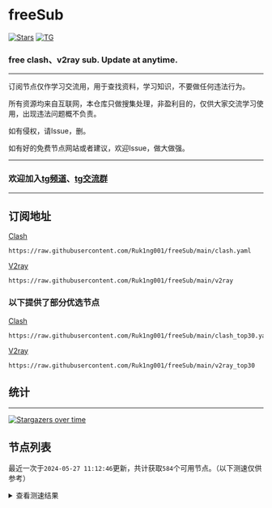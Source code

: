 # freeSub
[![Stars](https://img.shields.io/github/stars/Ruk1ng001/freeSub)](https://github.com/Ruk1ng001/freeSub/stargazers)
[![TG](https://img.shields.io/badge/Telegram-gray?logo=Telegram)](https://t.me/Ruk1ng001)
### free clash、v2ray sub. Update at anytime.

---

订阅节点仅作学习交流用，用于查找资料，学习知识，不要做任何违法行为。

所有资源均来自互联网，本仓库只做搜集处理，非盈利目的，仅供大家交流学习使用，出现违法问题概不负责。

如有侵权，请Issue，删。

如有好的免费节点网站或者建议，欢迎Issue，做大做强。

---

### 欢迎加入[tg频道](https://t.me/Ruk1ng001)、[tg交流群](https://t.me/+-e-b04EE5Cw2NmU1)

---

## 订阅地址
[Clash](https://raw.githubusercontent.com/Ruk1ng001/freeSub/main/clash.yaml)
```
https://raw.githubusercontent.com/Ruk1ng001/freeSub/main/clash.yaml
```
[V2ray](https://raw.githubusercontent.com/Ruk1ng001/freeSub/main/v2ray)
```
https://raw.githubusercontent.com/Ruk1ng001/freeSub/main/v2ray
```
### 以下提供了部分优选节点

[Clash](https://raw.githubusercontent.com/Ruk1ng001/freeSub/main/clash_top30.yaml)
```
https://raw.githubusercontent.com/Ruk1ng001/freeSub/main/clash_top30.yaml
```
[V2ray](https://raw.githubusercontent.com/Ruk1ng001/freeSub/main/v2ray_top30)
```
https://raw.githubusercontent.com/Ruk1ng001/freeSub/main/v2ray_top30
```

## 统计

---

[![Stargazers over time](https://starchart.cc/Ruk1ng001/freeSub.svg)](https://starchart.cc/Ruk1ng001/freeSub)

## 节点列表

最近一次于`2024-05-27 11:12:46`更新，共计获取`584`个可用节点。（以下测速仅供参考）

<details> <summary>查看测速结果</summary>

| 序号 | 节点 | 带宽 | 延迟 |
|:--:|:--:|:--:|:--:|
 | 1 | Other😈github.com/Ruk1ng001_1022874864 | 4.84MB/s | 491.00ms |
 | 2 | CN😈github.com/Ruk1ng001_121861259 | 3.99MB/s | 517.00ms |
 | 3 | CN😈github.com/Ruk1ng001_248554067 | 3.91MB/s | 677.00ms |
 | 4 | CN😈github.com/Ruk1ng001_590316450 | 3.91MB/s | 498.00ms |
 | 5 | CN😈github.com/Ruk1ng001_1032082977 | 3.86MB/s | 575.00ms |
 | 6 | CN😈github.com/Ruk1ng001_1927071590 | 3.86MB/s | 579.00ms |
 | 7 | CN😈github.com/Ruk1ng001_365511842 | 3.82MB/s | 623.00ms |
 | 8 | CN😈github.com/Ruk1ng001_824627325 | 3.82MB/s | 700.00ms |
 | 9 | CN😈github.com/Ruk1ng001_609196830 | 3.80MB/s | 690.00ms |
 | 10 | CN😈github.com/Ruk1ng001_603029658 | 3.80MB/s | 618.00ms |
 | 11 | CN😈github.com/Ruk1ng001_163791552 | 3.68MB/s | 771.00ms |
 | 12 | CN😈github.com/Ruk1ng001_1512452649 | 3.66MB/s | 397.00ms |
 | 13 | CH😈github.com/Ruk1ng001_-1017574049 | 3.60MB/s | 1806.00ms |
 | 14 | CN😈github.com/Ruk1ng001_-2113948591 | 3.59MB/s | 630.00ms |
 | 15 | CA😈github.com/Ruk1ng001_-101688596 | 3.58MB/s | 467.00ms |
 | 16 | CN😈github.com/Ruk1ng001_-1725807921 | 3.57MB/s | 626.00ms |
 | 17 | CN😈github.com/Ruk1ng001_916681039 | 3.45MB/s | 660.00ms |
 | 18 | CN😈github.com/Ruk1ng001_-152816684 | 3.39MB/s | 645.00ms |
 | 19 | CN😈github.com/Ruk1ng001_-61013056 | 3.33MB/s | 632.00ms |
 | 20 | HK😈github.com/Ruk1ng001_1579372612 | 3.33MB/s | 1204.00ms |
 | 21 | CN😈github.com/Ruk1ng001_-7431999 | 3.26MB/s | 410.00ms |
 | 22 | JP😈github.com/Ruk1ng001_1145725734 | 3.24MB/s | 532.00ms |
 | 23 | CH😈github.com/Ruk1ng001_1899151837 | 3.22MB/s | 550.00ms |
 | 24 | CN😈github.com/Ruk1ng001_1274728189 | 3.22MB/s | 359.00ms |
 | 25 | CN😈github.com/Ruk1ng001_-459987412 | 3.21MB/s | 2502.00ms |
 | 26 | CN😈github.com/Ruk1ng001_-940072104 | 3.19MB/s | 355.00ms |
 | 27 | CN😈github.com/Ruk1ng001_-477146493 | 3.18MB/s | 708.00ms |
 | 28 | CH😈github.com/Ruk1ng001_-1354406677 | 3.15MB/s | 596.00ms |
 | 29 | UM😈github.com/Ruk1ng001_-1128716443 | 3.11MB/s | 513.00ms |
 | 30 | CN😈github.com/Ruk1ng001_-359419728 | 3.08MB/s | 367.00ms |
 | 31 | CN😈github.com/Ruk1ng001_-6495429 | 3.07MB/s | 612.00ms |
 | 32 | CH😈github.com/Ruk1ng001_-1539686172 | 3.00MB/s | 894.00ms |
 | 33 | CN😈github.com/Ruk1ng001_-616224414 | 2.98MB/s | 466.00ms |
 | 34 | CN😈github.com/Ruk1ng001_1223709870 | 2.92MB/s | 460.00ms |
 | 35 | CN😈github.com/Ruk1ng001_193044642 | 2.90MB/s | 2171.00ms |
 | 36 | UM😈github.com/Ruk1ng001_-1771161537 | 2.90MB/s | 827.00ms |
 | 37 | CN😈github.com/Ruk1ng001_-1818707261 | 2.87MB/s | 506.00ms |
 | 38 | CN😈github.com/Ruk1ng001_-1569915122 | 2.87MB/s | 572.00ms |
 | 39 | JP😈github.com/Ruk1ng001_2101794800 | 2.86MB/s | 816.00ms |
 | 40 | CA😈github.com/Ruk1ng001_1005029611 | 2.85MB/s | 482.00ms |
 | 41 | CN😈github.com/Ruk1ng001_342664367 | 2.84MB/s | 704.00ms |
 | 42 | CN😈github.com/Ruk1ng001_96347317 | 2.77MB/s | 628.00ms |
 | 43 | CN😈github.com/Ruk1ng001_147927958 | 2.74MB/s | 592.00ms |
 | 44 | CN😈github.com/Ruk1ng001_-1075552899 | 2.73MB/s | 568.00ms |
 | 45 | CN😈github.com/Ruk1ng001_2040320646 | 2.73MB/s | 590.00ms |
 | 46 | TW😈github.com/Ruk1ng001_-1886424946 | 2.64MB/s | 446.00ms |
 | 47 | CN😈github.com/Ruk1ng001_-352071234 | 2.63MB/s | 667.00ms |
 | 48 | CH😈github.com/Ruk1ng001_1628061005 | 2.57MB/s | 610.00ms |
 | 49 | CN😈github.com/Ruk1ng001_537183224 | 2.55MB/s | 737.00ms |
 | 50 | CN😈github.com/Ruk1ng001_-1034979795 | 2.55MB/s | 558.00ms |
 | 51 | CN😈github.com/Ruk1ng001_319638692 | 2.53MB/s | 1475.00ms |
 | 52 | CN😈github.com/Ruk1ng001_-945379178 | 2.46MB/s | 677.00ms |
 | 53 | CN😈github.com/Ruk1ng001_-1444052878 | 2.46MB/s | 680.00ms |
 | 54 | CN😈github.com/Ruk1ng001_-2053381123 | 2.42MB/s | 362.00ms |
 | 55 | CN😈github.com/Ruk1ng001_1960369821 | 2.42MB/s | 611.00ms |
 | 56 | JP😈github.com/Ruk1ng001_2104909520 | 2.39MB/s | 359.00ms |
 | 57 | CN😈github.com/Ruk1ng001_-1259784403 | 2.38MB/s | 695.00ms |
 | 58 | JP😈github.com/Ruk1ng001_-1057562907 | 2.36MB/s | 404.00ms |
 | 59 | TW😈github.com/Ruk1ng001_-1216280646 | 2.36MB/s | 454.00ms |
 | 60 | SG😈github.com/Ruk1ng001_-2065841208 | 2.31MB/s | 375.00ms |
 | 61 | CN😈github.com/Ruk1ng001_579344111 | 2.31MB/s | 766.00ms |
 | 62 | Euro😈github.com/Ruk1ng001_2136171247 | 2.31MB/s | 484.00ms |
 | 63 | JP😈github.com/Ruk1ng001_-1855966365 | 2.30MB/s | 456.00ms |
 | 64 | CN😈github.com/Ruk1ng001_-683134103 | 2.30MB/s | 590.00ms |
 | 65 | Other😈github.com/Ruk1ng001_-296575369 | 2.28MB/s | 718.00ms |
 | 66 | JP😈github.com/Ruk1ng001_2108469038 | 2.28MB/s | 390.00ms |
 | 67 | JP😈github.com/Ruk1ng001_1271067315 | 2.27MB/s | 898.00ms |
 | 68 | CN😈github.com/Ruk1ng001_1169214441 | 2.26MB/s | 808.00ms |
 | 69 | CH😈github.com/Ruk1ng001_-615239898 | 2.26MB/s | 591.00ms |
 | 70 | Other😈github.com/Ruk1ng001_960327353 | 2.23MB/s | 704.00ms |
 | 71 | CN😈github.com/Ruk1ng001_538467453 | 2.20MB/s | 588.00ms |
 | 72 | CN😈github.com/Ruk1ng001_265418649 | 2.20MB/s | 788.00ms |
 | 73 | JP😈github.com/Ruk1ng001_-892407433 | 2.20MB/s | 448.00ms |
 | 74 | SG😈github.com/Ruk1ng001_-981928409 | 2.17MB/s | 376.00ms |
 | 75 | CN😈github.com/Ruk1ng001_508990473 | 2.15MB/s | 878.00ms |
 | 76 | CN😈github.com/Ruk1ng001_146912623 | 2.09MB/s | 806.00ms |
 | 77 | SG😈github.com/Ruk1ng001_2143674631 | 2.08MB/s | 382.00ms |
 | 78 | CN😈github.com/Ruk1ng001_1612293333 | 2.08MB/s | 1326.00ms |
 | 79 | HK😈github.com/Ruk1ng001_-746840979 | 2.07MB/s | 1171.00ms |
 | 80 | SG😈github.com/Ruk1ng001_-576040174 | 2.07MB/s | 420.00ms |
 | 81 | HK😈github.com/Ruk1ng001_-1608408967 | 2.05MB/s | 773.00ms |
 | 82 | CH😈github.com/Ruk1ng001_1323890954 | 2.05MB/s | 774.00ms |
 | 83 | CN😈github.com/Ruk1ng001_825794549 | 2.05MB/s | 690.00ms |
 | 84 | HK😈github.com/Ruk1ng001_-902241499 | 2.04MB/s | 722.00ms |
 | 85 | CH😈github.com/Ruk1ng001_2098055552 | 2.04MB/s | 964.00ms |
 | 86 | HK😈github.com/Ruk1ng001_1203476530 | 2.03MB/s | 741.00ms |
 | 87 | SG😈github.com/Ruk1ng001_628343702 | 2.03MB/s | 416.00ms |
 | 88 | SG😈github.com/Ruk1ng001_-1967551594 | 2.01MB/s | 397.00ms |
 | 89 | CH😈github.com/Ruk1ng001_1238702783 | 2.00MB/s | 782.00ms |
 | 90 | JP😈github.com/Ruk1ng001_-154105765 | 2.00MB/s | 908.00ms |
 | 91 | CN😈github.com/Ruk1ng001_-1820570870 | 1.99MB/s | 723.00ms |
 | 92 | CN😈github.com/Ruk1ng001_477943742 | 1.99MB/s | 756.00ms |
 | 93 | SG😈github.com/Ruk1ng001_805306763 | 1.98MB/s | 408.00ms |
 | 94 | CN😈github.com/Ruk1ng001_-2066242510 | 1.96MB/s | 1011.00ms |
 | 95 | CH😈github.com/Ruk1ng001_-1922129779 | 1.94MB/s | 346.00ms |
 | 96 | JP😈github.com/Ruk1ng001_-713905186 | 1.94MB/s | 1176.00ms |
 | 97 | CH😈github.com/Ruk1ng001_-1442468621 | 1.92MB/s | 466.00ms |
 | 98 | UM😈github.com/Ruk1ng001_-357077676 | 1.92MB/s | 925.00ms |
 | 99 | CN😈github.com/Ruk1ng001_-1255103907 | 1.91MB/s | 869.00ms |
 | 100 | UM😈github.com/Ruk1ng001_1704916662 | 1.91MB/s | 850.00ms |
 | 101 | CN😈github.com/Ruk1ng001_698276314 | 1.90MB/s | 980.00ms |
 | 102 | CN😈github.com/Ruk1ng001_374926274 | 1.87MB/s | 684.00ms |
 | 103 | CH😈github.com/Ruk1ng001_1616343917 | 1.87MB/s | 585.00ms |
 | 104 | CN😈github.com/Ruk1ng001_-75567146 | 1.87MB/s | 937.00ms |
 | 105 | CN😈github.com/Ruk1ng001_1097642371 | 1.85MB/s | 661.00ms |
 | 106 | SG😈github.com/Ruk1ng001_1604151024 | 1.84MB/s | 405.00ms |
 | 107 | CH😈github.com/Ruk1ng001_-1001960495 | 1.84MB/s | 683.00ms |
 | 108 | HK😈github.com/Ruk1ng001_-2071948513 | 1.83MB/s | 813.00ms |
 | 109 | CN😈github.com/Ruk1ng001_-1894441488 | 1.83MB/s | 1537.00ms |
 | 110 | Other😈github.com/Ruk1ng001_-1853582604 | 1.83MB/s | 1121.00ms |
 | 111 | CH😈github.com/Ruk1ng001_1991292353 | 1.82MB/s | 731.00ms |
 | 112 | JP😈github.com/Ruk1ng001_762803762 | 1.82MB/s | 413.00ms |
 | 113 | CN😈github.com/Ruk1ng001_1499291798 | 1.82MB/s | 728.00ms |
 | 114 | HK😈github.com/Ruk1ng001_654932439 | 1.81MB/s | 1742.00ms |
 | 115 | CN😈github.com/Ruk1ng001_797834581 | 1.79MB/s | 865.00ms |
 | 116 | CN😈github.com/Ruk1ng001_1016221803 | 1.78MB/s | 886.00ms |
 | 117 | JP😈github.com/Ruk1ng001_839126155 | 1.77MB/s | 459.00ms |
 | 118 | TW😈github.com/Ruk1ng001_823365205 | 1.76MB/s | 1635.00ms |
 | 119 | ChatGPT😈github.com/Ruk1ng001_124427127 | 1.74MB/s | 483.00ms |
 | 120 | CN😈github.com/Ruk1ng001_842113228 | 1.73MB/s | 686.00ms |
 | 121 | HK😈github.com/Ruk1ng001_-677114025 | 1.73MB/s | 775.00ms |
 | 122 | CN😈github.com/Ruk1ng001_1182184118 | 1.72MB/s | 722.00ms |
 | 123 | CN😈github.com/Ruk1ng001_-481149240 | 1.72MB/s | 885.00ms |
 | 124 | SG😈github.com/Ruk1ng001_-2134427733 | 1.72MB/s | 416.00ms |
 | 125 | KR😈github.com/Ruk1ng001_336742953 | 1.71MB/s | 491.00ms |
 | 126 | JP😈github.com/Ruk1ng001_-517696060 | 1.69MB/s | 572.00ms |
 | 127 | JP😈github.com/Ruk1ng001_-266604447 | 1.67MB/s | 470.00ms |
 | 128 | SG😈github.com/Ruk1ng001_1581922795 | 1.64MB/s | 796.00ms |
 | 129 | JP😈github.com/Ruk1ng001_-1332539964 | 1.59MB/s | 382.00ms |
 | 130 | CN😈github.com/Ruk1ng001_-1891646886 | 1.59MB/s | 886.00ms |
 | 131 | CN😈github.com/Ruk1ng001_-364640778 | 1.57MB/s | 1141.00ms |
 | 132 | KR😈github.com/Ruk1ng001_1855538875 | 1.57MB/s | 502.00ms |
 | 133 | SG😈github.com/Ruk1ng001_777700868 | 1.57MB/s | 753.00ms |
 | 134 | CN😈github.com/Ruk1ng001_-218722073 | 1.56MB/s | 853.00ms |
 | 135 | UM😈github.com/Ruk1ng001_820753645 | 1.56MB/s | 1251.00ms |
 | 136 | JP😈github.com/Ruk1ng001_1569210954 | 1.54MB/s | 464.00ms |
 | 137 | HK😈github.com/Ruk1ng001_-25292998 | 1.54MB/s | 467.00ms |
 | 138 | SG😈github.com/Ruk1ng001_-2131096342 | 1.52MB/s | 485.00ms |
 | 139 | HK😈github.com/Ruk1ng001_1105575492 | 1.51MB/s | 517.00ms |
 | 140 | CH😈github.com/Ruk1ng001_-1086462338 | 1.50MB/s | 588.00ms |
 | 141 | CA😈github.com/Ruk1ng001_-1565290634 | 1.47MB/s | 987.00ms |
 | 142 | CA😈github.com/Ruk1ng001_-1981948948 | 1.45MB/s | 1357.00ms |
 | 143 | CN😈github.com/Ruk1ng001_1788757087 | 1.45MB/s | 345.00ms |
 | 144 | CA😈github.com/Ruk1ng001_200979588 | 1.45MB/s | 1588.00ms |
 | 145 | UM😈github.com/Ruk1ng001_-1039305949 | 1.43MB/s | 1652.00ms |
 | 146 | UM😈github.com/Ruk1ng001_824361151 | 1.43MB/s | 1188.00ms |
 | 147 | CA😈github.com/Ruk1ng001_1791391889 | 1.42MB/s | 1954.00ms |
 | 148 | JP😈github.com/Ruk1ng001_-1200691347 | 1.41MB/s | 369.00ms |
 | 149 | CN😈github.com/Ruk1ng001_1903292082 | 1.40MB/s | 764.00ms |
 | 150 | CN😈github.com/Ruk1ng001_-759104754 | 1.39MB/s | 1452.00ms |
 | 151 | CN😈github.com/Ruk1ng001_946525262 | 1.39MB/s | 680.00ms |
 | 152 | Euro😈github.com/Ruk1ng001_226075827 | 1.37MB/s | 1217.00ms |
 | 153 | UM😈github.com/Ruk1ng001_1026920932 | 1.36MB/s | 799.00ms |
 | 154 | KR😈github.com/Ruk1ng001_-1332533609 | 1.35MB/s | 547.00ms |
 | 155 | JP😈github.com/Ruk1ng001_-1696905495 | 1.34MB/s | 1410.00ms |
 | 156 | CA😈github.com/Ruk1ng001_484002641 | 1.34MB/s | 1926.00ms |
 | 157 | CA😈github.com/Ruk1ng001_-1787101752 | 1.33MB/s | 1809.00ms |
 | 158 | CA😈github.com/Ruk1ng001_1346541871 | 1.33MB/s | 1456.00ms |
 | 159 | CA😈github.com/Ruk1ng001_-1216419858 | 1.32MB/s | 2056.00ms |
 | 160 | CA😈github.com/Ruk1ng001_-1494982010 | 1.32MB/s | 1507.00ms |
 | 161 | CN😈github.com/Ruk1ng001_2121892508 | 1.31MB/s | 547.00ms |
 | 162 | FR😈github.com/Ruk1ng001_788034648 | 1.31MB/s | 1459.00ms |
 | 163 | CA😈github.com/Ruk1ng001_-398383811 | 1.29MB/s | 1012.00ms |
 | 164 | CA😈github.com/Ruk1ng001_-896856930 | 1.29MB/s | 1037.00ms |
 | 165 | CN😈github.com/Ruk1ng001_1121528462 | 1.29MB/s | 682.00ms |
 | 166 | UM😈github.com/Ruk1ng001_913949734 | 1.28MB/s | 1140.00ms |
 | 167 | CA😈github.com/Ruk1ng001_1007607298 | 1.28MB/s | 1698.00ms |
 | 168 | KZ😈github.com/Ruk1ng001_-1044332435 | 1.28MB/s | 858.00ms |
 | 169 | CA😈github.com/Ruk1ng001_770685880 | 1.27MB/s | 1001.00ms |
 | 170 | CA😈github.com/Ruk1ng001_1864580791 | 1.27MB/s | 1431.00ms |
 | 171 | CA😈github.com/Ruk1ng001_-1946523539 | 1.27MB/s | 1269.00ms |
 | 172 | UM😈github.com/Ruk1ng001_-618823350 | 1.25MB/s | 1111.00ms |
 | 173 | Other😈github.com/Ruk1ng001_-373168241 | 1.25MB/s | 1446.00ms |
 | 174 | FR😈github.com/Ruk1ng001_-12115375 | 1.24MB/s | 1435.00ms |
 | 175 | CN😈github.com/Ruk1ng001_-1687269026 | 1.24MB/s | 1647.00ms |
 | 176 | CA😈github.com/Ruk1ng001_-1801597046 | 1.24MB/s | 1453.00ms |
 | 177 | CA😈github.com/Ruk1ng001_577571612 | 1.24MB/s | 1026.00ms |
 | 178 | CA😈github.com/Ruk1ng001_1885262548 | 1.23MB/s | 1473.00ms |
 | 179 | CN😈github.com/Ruk1ng001_1704349606 | 1.23MB/s | 849.00ms |
 | 180 | SG😈github.com/Ruk1ng001_982740961 | 1.23MB/s | 408.00ms |
 | 181 | CN😈github.com/Ruk1ng001_24015290 | 1.23MB/s | 723.00ms |
 | 182 | CN😈github.com/Ruk1ng001_-473564220 | 1.22MB/s | 1128.00ms |
 | 183 | CA😈github.com/Ruk1ng001_-745706713 | 1.21MB/s | 1459.00ms |
 | 184 | CA😈github.com/Ruk1ng001_-1447900392 | 1.21MB/s | 1531.00ms |
 | 185 | CA😈github.com/Ruk1ng001_59539427 | 1.21MB/s | 1441.00ms |
 | 186 | CA😈github.com/Ruk1ng001_-1472012229 | 1.21MB/s | 1516.00ms |
 | 187 | CA😈github.com/Ruk1ng001_-445362946 | 1.21MB/s | 1507.00ms |
 | 188 | SG😈github.com/Ruk1ng001_-869093871 | 1.21MB/s | 457.00ms |
 | 189 | UM😈github.com/Ruk1ng001_504772146 | 1.20MB/s | 1572.00ms |
 | 190 | UM😈github.com/Ruk1ng001_1303543440 | 1.20MB/s | 1135.00ms |
 | 191 | UM😈github.com/Ruk1ng001_-102191318 | 1.20MB/s | 1297.00ms |
 | 192 | CA😈github.com/Ruk1ng001_-1989250554 | 1.18MB/s | 1111.00ms |
 | 193 | UM😈github.com/Ruk1ng001_-986054600 | 1.17MB/s | 1713.00ms |
 | 194 | CA😈github.com/Ruk1ng001_663807944 | 1.16MB/s | 1531.00ms |
 | 195 | CA😈github.com/Ruk1ng001_161369125 | 1.15MB/s | 1665.00ms |
 | 196 | CA😈github.com/Ruk1ng001_-1750334099 | 1.15MB/s | 1682.00ms |
 | 197 | CA😈github.com/Ruk1ng001_902126168 | 1.14MB/s | 1668.00ms |
 | 198 | CA😈github.com/Ruk1ng001_-582961225 | 1.14MB/s | 1566.00ms |
 | 199 | CN😈github.com/Ruk1ng001_495783260 | 1.14MB/s | 904.00ms |
 | 200 | CA😈github.com/Ruk1ng001_-316410428 | 1.14MB/s | 1709.00ms |
 | 201 | CA😈github.com/Ruk1ng001_834795342 | 1.14MB/s | 1644.00ms |
 | 202 | CA😈github.com/Ruk1ng001_2039806136 | 1.12MB/s | 1131.00ms |
 | 203 | CA😈github.com/Ruk1ng001_1678970574 | 1.12MB/s | 1605.00ms |
 | 204 | CA😈github.com/Ruk1ng001_2145981711 | 1.12MB/s | 1544.00ms |
 | 205 | JP😈github.com/Ruk1ng001_1671761707 | 1.11MB/s | 519.00ms |
 | 206 | CA😈github.com/Ruk1ng001_1262241565 | 1.11MB/s | 1595.00ms |
 | 207 | UM😈github.com/Ruk1ng001_1941783802 | 1.11MB/s | 1805.00ms |
 | 208 | CA😈github.com/Ruk1ng001_307022608 | 1.11MB/s | 1616.00ms |
 | 209 | CA😈github.com/Ruk1ng001_-1946169941 | 1.11MB/s | 1679.00ms |
 | 210 | CA😈github.com/Ruk1ng001_-512728682 | 1.10MB/s | 1785.00ms |
 | 211 | CA😈github.com/Ruk1ng001_-2085459911 | 1.10MB/s | 1776.00ms |
 | 212 | JP😈github.com/Ruk1ng001_118365489 | 1.10MB/s | 437.00ms |
 | 213 | CA😈github.com/Ruk1ng001_-1967456951 | 1.10MB/s | 1687.00ms |
 | 214 | KR😈github.com/Ruk1ng001_-1945634046 | 1.10MB/s | 634.00ms |
 | 215 | UM😈github.com/Ruk1ng001_-1844703029 | 1.10MB/s | 1233.00ms |
 | 216 | CA😈github.com/Ruk1ng001_184998897 | 1.09MB/s | 1805.00ms |
 | 217 | US😈github.com/Ruk1ng001_1196487454 | 1.09MB/s | 1038.00ms |
 | 218 | CA😈github.com/Ruk1ng001_1548902291 | 1.09MB/s | 2038.00ms |
 | 219 | UM😈github.com/Ruk1ng001_-105667405 | 1.09MB/s | 1703.00ms |
 | 220 | CA😈github.com/Ruk1ng001_1403621433 | 1.08MB/s | 1750.00ms |
 | 221 | CA😈github.com/Ruk1ng001_1372135638 | 1.08MB/s | 1755.00ms |
 | 222 | TW😈github.com/Ruk1ng001_-1005625977 | 1.08MB/s | 697.00ms |
 | 223 | UM😈github.com/Ruk1ng001_664774932 | 1.08MB/s | 1523.00ms |
 | 224 | CA😈github.com/Ruk1ng001_-1575484830 | 1.07MB/s | 1613.00ms |
 | 225 | UM😈github.com/Ruk1ng001_-1854220294 | 1.06MB/s | 1276.00ms |
 | 226 | CA😈github.com/Ruk1ng001_-1776401981 | 1.06MB/s | 1740.00ms |
 | 227 | CA😈github.com/Ruk1ng001_-367652200 | 1.06MB/s | 1454.00ms |
 | 228 | CA😈github.com/Ruk1ng001_2053352048 | 1.05MB/s | 1786.00ms |
 | 229 | CA😈github.com/Ruk1ng001_1372504354 | 1.04MB/s | 1721.00ms |
 | 230 | CA😈github.com/Ruk1ng001_850726388 | 1.03MB/s | 1490.00ms |
 | 231 | UM😈github.com/Ruk1ng001_-164942999 | 1.03MB/s | 1481.00ms |
 | 232 | UM😈github.com/Ruk1ng001_-1241902589 | 1.03MB/s | 904.00ms |
 | 233 | CA😈github.com/Ruk1ng001_2019008174 | 1.03MB/s | 1613.00ms |
 | 234 | UM😈github.com/Ruk1ng001_114711799 | 1.02MB/s | 1257.00ms |
 | 235 | UM😈github.com/Ruk1ng001_-1920061911 | 1.02MB/s | 1270.00ms |
 | 236 | CA😈github.com/Ruk1ng001_692031390 | 1.01MB/s | 1825.00ms |
 | 237 | CA😈github.com/Ruk1ng001_541060471 | 1.01MB/s | 1634.00ms |
 | 238 | CA😈github.com/Ruk1ng001_-2025837458 | 1.01MB/s | 1643.00ms |
 | 239 | US😈github.com/Ruk1ng001_1819423180 | 1014.32KB/s | 1840.00ms |
 | 240 | FR😈github.com/Ruk1ng001_-2135219218 | 990.85KB/s | 1034.00ms |
 | 241 | SG😈github.com/Ruk1ng001_-2026700889 | 981.72KB/s | 482.00ms |
 | 242 | CA😈github.com/Ruk1ng001_704849787 | 981.68KB/s | 1629.00ms |
 | 243 | FR😈github.com/Ruk1ng001_-695916869 | 981.50KB/s | 898.00ms |
 | 244 | CA😈github.com/Ruk1ng001_-394796428 | 978.54KB/s | 1583.00ms |
 | 245 | CN😈github.com/Ruk1ng001_536822818 | 976.78KB/s | 964.00ms |
 | 246 | US😈github.com/Ruk1ng001_-1579617206 | 974.17KB/s | 1569.00ms |
 | 247 | US😈github.com/Ruk1ng001_1819111370 | 972.07KB/s | 1331.00ms |
 | 248 | CA😈github.com/Ruk1ng001_1422081840 | 969.49KB/s | 1518.00ms |
 | 249 | UM😈github.com/Ruk1ng001_-679024296 | 965.93KB/s | 816.00ms |
 | 250 | FR😈github.com/Ruk1ng001_631136814 | 965.62KB/s | 732.00ms |
 | 251 | CA😈github.com/Ruk1ng001_-2013236470 | 964.35KB/s | 1570.00ms |
 | 252 | RU😈github.com/Ruk1ng001_-1896600768 | 963.63KB/s | 979.00ms |
 | 253 | CA😈github.com/Ruk1ng001_-2111222179 | 961.07KB/s | 1535.00ms |
 | 254 | KR😈github.com/Ruk1ng001_1125428472 | 960.33KB/s | 1555.00ms |
 | 255 | US😈github.com/Ruk1ng001_259287229 | 960.07KB/s | 1755.00ms |
 | 256 | SG😈github.com/Ruk1ng001_149570347 | 959.40KB/s | 432.00ms |
 | 257 | US😈github.com/Ruk1ng001_-992842640 | 955.50KB/s | 1360.00ms |
 | 258 | TW😈github.com/Ruk1ng001_-59736794 | 953.95KB/s | 1185.00ms |
 | 259 | Other😈github.com/Ruk1ng001_-1605186074 | 952.93KB/s | 760.00ms |
 | 260 | DE😈github.com/Ruk1ng001_-1322037127 | 951.75KB/s | 994.00ms |
 | 261 | Euro😈github.com/Ruk1ng001_874477146 | 949.07KB/s | 1546.00ms |
 | 262 | FR😈github.com/Ruk1ng001_607364820 | 941.93KB/s | 828.00ms |
 | 263 | US😈github.com/Ruk1ng001_-1437351168 | 936.23KB/s | 752.00ms |
 | 264 | UM😈github.com/Ruk1ng001_724979402 | 936.20KB/s | 1345.00ms |
 | 265 | CN😈github.com/Ruk1ng001_-166473483 | 935.85KB/s | 802.00ms |
 | 266 | FR😈github.com/Ruk1ng001_1514432225 | 935.72KB/s | 749.00ms |
 | 267 | CH😈github.com/Ruk1ng001_-1129908189 | 934.15KB/s | 1034.00ms |
 | 268 | US😈github.com/Ruk1ng001_-658294386 | 933.89KB/s | 1693.00ms |
 | 269 | UK😈github.com/Ruk1ng001_55301319 | 933.43KB/s | 1763.00ms |
 | 270 | FR😈github.com/Ruk1ng001_628145102 | 932.98KB/s | 887.00ms |
 | 271 | FR😈github.com/Ruk1ng001_-834642622 | 932.47KB/s | 744.00ms |
 | 272 | CN😈github.com/Ruk1ng001_-792038463 | 928.42KB/s | 802.00ms |
 | 273 | FR😈github.com/Ruk1ng001_-1255259185 | 925.68KB/s | 780.00ms |
 | 274 | FR😈github.com/Ruk1ng001_1907252038 | 921.46KB/s | 955.00ms |
 | 275 | Other😈github.com/Ruk1ng001_-1747887570 | 921.31KB/s | 1551.00ms |
 | 276 | FR😈github.com/Ruk1ng001_-771843790 | 921.25KB/s | 765.00ms |
 | 277 | CH😈github.com/Ruk1ng001_1407331690 | 919.07KB/s | 936.00ms |
 | 278 | ChatGPT😈github.com/Ruk1ng001_-349822655 | 918.62KB/s | 1008.00ms |
 | 279 | UM😈github.com/Ruk1ng001_1472351678 | 914.91KB/s | 1467.00ms |
 | 280 | FR😈github.com/Ruk1ng001_-903392398 | 914.76KB/s | 750.00ms |
 | 281 | CN😈github.com/Ruk1ng001_1964030541 | 913.12KB/s | 810.00ms |
 | 282 | FR😈github.com/Ruk1ng001_1972596040 | 911.31KB/s | 758.00ms |
 | 283 | FR😈github.com/Ruk1ng001_-379124212 | 911.23KB/s | 944.00ms |
 | 284 | US😈github.com/Ruk1ng001_1697733170 | 904.11KB/s | 1657.00ms |
 | 285 | FR😈github.com/Ruk1ng001_-2096321756 | 903.47KB/s | 952.00ms |
 | 286 | CA😈github.com/Ruk1ng001_1132634313 | 901.78KB/s | 1461.00ms |
 | 287 | FR😈github.com/Ruk1ng001_-373948873 | 901.56KB/s | 975.00ms |
 | 288 | FR😈github.com/Ruk1ng001_-349638492 | 896.24KB/s | 907.00ms |
 | 289 | US😈github.com/Ruk1ng001_790854164 | 892.39KB/s | 765.00ms |
 | 290 | UM😈github.com/Ruk1ng001_-259159587 | 890.50KB/s | 1184.00ms |
 | 291 | UM😈github.com/Ruk1ng001_1164003291 | 889.70KB/s | 942.00ms |
 | 292 | FR😈github.com/Ruk1ng001_934832791 | 889.43KB/s | 916.00ms |
 | 293 | GB😈github.com/Ruk1ng001_-69782193 | 887.62KB/s | 931.00ms |
 | 294 | US😈github.com/Ruk1ng001_152166326 | 886.83KB/s | 747.00ms |
 | 295 | FR😈github.com/Ruk1ng001_1837942177 | 883.52KB/s | 777.00ms |
 | 296 | CN😈github.com/Ruk1ng001_1391495070 | 883.33KB/s | 967.00ms |
 | 297 | CN😈github.com/Ruk1ng001_-431066672 | 880.93KB/s | 1443.00ms |
 | 298 | FR😈github.com/Ruk1ng001_1128113646 | 878.88KB/s | 977.00ms |
 | 299 | RU😈github.com/Ruk1ng001_475304406 | 877.89KB/s | 975.00ms |
 | 300 | GB😈github.com/Ruk1ng001_-660552124 | 876.90KB/s | 1008.00ms |
 | 301 | FR😈github.com/Ruk1ng001_-726199911 | 875.56KB/s | 994.00ms |
 | 302 | CA😈github.com/Ruk1ng001_-971398023 | 874.61KB/s | 1522.00ms |
 | 303 | FR😈github.com/Ruk1ng001_49151771 | 866.20KB/s | 783.00ms |
 | 304 | PL😈github.com/Ruk1ng001_977269022 | 863.37KB/s | 960.00ms |
 | 305 | FR😈github.com/Ruk1ng001_-1815876387 | 863.30KB/s | 805.00ms |
 | 306 | FR😈github.com/Ruk1ng001_1511055292 | 860.30KB/s | 1000.00ms |
 | 307 | CN😈github.com/Ruk1ng001_-932387097 | 850.39KB/s | 826.00ms |
 | 308 | FR😈github.com/Ruk1ng001_1183638361 | 849.69KB/s | 996.00ms |
 | 309 | CN😈github.com/Ruk1ng001_-1675632582 | 849.67KB/s | 766.00ms |
 | 310 | PL😈github.com/Ruk1ng001_-2052711301 | 846.28KB/s | 798.00ms |
 | 311 | PL😈github.com/Ruk1ng001_-999976788 | 846.06KB/s | 899.00ms |
 | 312 | RU😈github.com/Ruk1ng001_1716306703 | 843.57KB/s | 971.00ms |
 | 313 | PL😈github.com/Ruk1ng001_-625168074 | 843.51KB/s | 860.00ms |
 | 314 | FR😈github.com/Ruk1ng001_331755800 | 842.38KB/s | 844.00ms |
 | 315 | PL😈github.com/Ruk1ng001_884534536 | 839.35KB/s | 837.00ms |
 | 316 | US😈github.com/Ruk1ng001_-725807403 | 836.47KB/s | 1506.00ms |
 | 317 | RU😈github.com/Ruk1ng001_-2055365855 | 835.50KB/s | 1043.00ms |
 | 318 | PL😈github.com/Ruk1ng001_-495237546 | 834.14KB/s | 1100.00ms |
 | 319 | GB😈github.com/Ruk1ng001_2107191293 | 833.81KB/s | 739.00ms |
 | 320 | CH😈github.com/Ruk1ng001_-542589151 | 833.43KB/s | 1283.00ms |
 | 321 | PL😈github.com/Ruk1ng001_1831781205 | 832.61KB/s | 788.00ms |
 | 322 | PL😈github.com/Ruk1ng001_2061265995 | 830.04KB/s | 894.00ms |
 | 323 | SG😈github.com/Ruk1ng001_-2049361601 | 829.19KB/s | 2359.00ms |
 | 324 | GB😈github.com/Ruk1ng001_-1570583276 | 828.12KB/s | 713.00ms |
 | 325 | JP😈github.com/Ruk1ng001_-1501186216 | 826.61KB/s | 616.00ms |
 | 326 | US😈github.com/Ruk1ng001_-1218805652 | 823.83KB/s | 794.00ms |
 | 327 | GB😈github.com/Ruk1ng001_-484638467 | 822.09KB/s | 680.00ms |
 | 328 | US😈github.com/Ruk1ng001_787526325 | 820.63KB/s | 797.00ms |
 | 329 | PL😈github.com/Ruk1ng001_658470245 | 819.80KB/s | 906.00ms |
 | 330 | US😈github.com/Ruk1ng001_-713568614 | 819.72KB/s | 911.00ms |
 | 331 | US😈github.com/Ruk1ng001_-1506833023 | 818.76KB/s | 885.00ms |
 | 332 | PL😈github.com/Ruk1ng001_805204726 | 818.26KB/s | 885.00ms |
 | 333 | CA😈github.com/Ruk1ng001_-1163513207 | 814.60KB/s | 2328.00ms |
 | 334 | CA😈github.com/Ruk1ng001_-2135311037 | 812.37KB/s | 1568.00ms |
 | 335 | CA😈github.com/Ruk1ng001_-405288375 | 804.23KB/s | 1575.00ms |
 | 336 | CA😈github.com/Ruk1ng001_1090519050 | 803.82KB/s | 1562.00ms |
 | 337 | JP😈github.com/Ruk1ng001_864291881 | 801.87KB/s | 543.00ms |
 | 338 | US😈github.com/Ruk1ng001_-192344495 | 800.86KB/s | 1249.00ms |
 | 339 | PL😈github.com/Ruk1ng001_121942279 | 799.89KB/s | 890.00ms |
 | 340 | PL😈github.com/Ruk1ng001_506080190 | 798.92KB/s | 1157.00ms |
 | 341 | CH😈github.com/Ruk1ng001_907012939 | 796.44KB/s | 771.00ms |
 | 342 | US😈github.com/Ruk1ng001_1650935518 | 795.75KB/s | 753.00ms |
 | 343 | CN😈github.com/Ruk1ng001_-460487453 | 792.39KB/s | 1328.00ms |
 | 344 | UM😈github.com/Ruk1ng001_1881309047 | 791.33KB/s | 1296.00ms |
 | 345 | SG😈github.com/Ruk1ng001_-1604217019 | 787.23KB/s | 424.00ms |
 | 346 | CN😈github.com/Ruk1ng001_1843838071 | 786.69KB/s | 1431.00ms |
 | 347 | CN😈github.com/Ruk1ng001_705449927 | 786.47KB/s | 1415.00ms |
 | 348 | CN😈github.com/Ruk1ng001_1988319447 | 782.03KB/s | 836.00ms |
 | 349 | US😈github.com/Ruk1ng001_-1298904919 | 780.40KB/s | 882.00ms |
 | 350 | FR😈github.com/Ruk1ng001_980314640 | 773.53KB/s | 906.00ms |
 | 351 | UM😈github.com/Ruk1ng001_-2100159475 | 771.21KB/s | 1413.00ms |
 | 352 | CN😈github.com/Ruk1ng001_-1782810545 | 770.38KB/s | 1456.00ms |
 | 353 | GB😈github.com/Ruk1ng001_-2123012980 | 762.21KB/s | 697.00ms |
 | 354 | GB😈github.com/Ruk1ng001_-1964018986 | 759.78KB/s | 730.00ms |
 | 355 | US😈github.com/Ruk1ng001_-296477147 | 755.73KB/s | 784.00ms |
 | 356 | UM😈github.com/Ruk1ng001_-1090185355 | 753.65KB/s | 1606.00ms |
 | 357 | TW😈github.com/Ruk1ng001_-414360870 | 753.19KB/s | 411.00ms |
 | 358 | CN😈github.com/Ruk1ng001_-1628510844 | 752.65KB/s | 1337.00ms |
 | 359 | CH😈github.com/Ruk1ng001_1233879076 | 751.85KB/s | 743.00ms |
 | 360 | GB😈github.com/Ruk1ng001_-1780153314 | 748.72KB/s | 747.00ms |
 | 361 | KR😈github.com/Ruk1ng001_1668646718 | 744.99KB/s | 1410.00ms |
 | 362 | CH😈github.com/Ruk1ng001_1616468470 | 743.76KB/s | 808.00ms |
 | 363 | CN😈github.com/Ruk1ng001_1574116117 | 742.53KB/s | 1292.00ms |
 | 364 | CA😈github.com/Ruk1ng001_-1409113450 | 739.88KB/s | 1456.00ms |
 | 365 | US😈github.com/Ruk1ng001_1490566360 | 731.71KB/s | 807.00ms |
 | 366 | IE😈github.com/Ruk1ng001_-102557906 | 729.76KB/s | 1050.00ms |
 | 367 | CA😈github.com/Ruk1ng001_626165305 | 722.47KB/s | 1757.00ms |
 | 368 | US😈github.com/Ruk1ng001_1878698898 | 721.09KB/s | 785.00ms |
 | 369 | GB😈github.com/Ruk1ng001_590632363 | 718.55KB/s | 751.00ms |
 | 370 | CA😈github.com/Ruk1ng001_-1933075957 | 717.71KB/s | 1277.00ms |
 | 371 | SG😈github.com/Ruk1ng001_2021478874 | 713.55KB/s | 727.00ms |
 | 372 | US😈github.com/Ruk1ng001_756898446 | 713.45KB/s | 1246.00ms |
 | 373 | GB😈github.com/Ruk1ng001_-1336301803 | 713.29KB/s | 736.00ms |
 | 374 | FR😈github.com/Ruk1ng001_-552765619 | 711.34KB/s | 838.00ms |
 | 375 | CN😈github.com/Ruk1ng001_1002144043 | 710.77KB/s | 1404.00ms |
 | 376 | CN😈github.com/Ruk1ng001_-1874646533 | 709.64KB/s | 1369.00ms |
 | 377 | US😈github.com/Ruk1ng001_382033179 | 704.96KB/s | 1162.00ms |
 | 378 | Other😈github.com/Ruk1ng001_147306663 | 704.89KB/s | 1002.00ms |
 | 379 | US😈github.com/Ruk1ng001_-228831236 | 699.72KB/s | 905.00ms |
 | 380 | CN😈github.com/Ruk1ng001_1801039735 | 697.95KB/s | 1085.00ms |
 | 381 | US😈github.com/Ruk1ng001_556505260 | 695.86KB/s | 929.00ms |
 | 382 | US😈github.com/Ruk1ng001_-412673666 | 693.22KB/s | 924.00ms |
 | 383 | CA😈github.com/Ruk1ng001_1923442888 | 692.12KB/s | 2325.00ms |
 | 384 | CN😈github.com/Ruk1ng001_-1895904175 | 684.32KB/s | 1662.00ms |
 | 385 | US😈github.com/Ruk1ng001_-1963586386 | 683.94KB/s | 923.00ms |
 | 386 | US😈github.com/Ruk1ng001_-408858960 | 682.96KB/s | 932.00ms |
 | 387 | CA😈github.com/Ruk1ng001_-1571541365 | 681.58KB/s | 2228.00ms |
 | 388 | US😈github.com/Ruk1ng001_-220528524 | 674.34KB/s | 1109.00ms |
 | 389 | NL😈github.com/Ruk1ng001_-1459440406 | 671.99KB/s | 863.00ms |
 | 390 | Americas😈github.com/Ruk1ng001_1227252987 | 670.54KB/s | 562.00ms |
 | 391 | CA😈github.com/Ruk1ng001_-477555672 | 668.81KB/s | 1190.00ms |
 | 392 | NL😈github.com/Ruk1ng001_-839364861 | 667.47KB/s | 1162.00ms |
 | 393 | US😈github.com/Ruk1ng001_1108544810 | 664.43KB/s | 813.00ms |
 | 394 | CH😈github.com/Ruk1ng001_-1538600201 | 663.75KB/s | 1032.00ms |
 | 395 | US😈github.com/Ruk1ng001_2013146544 | 662.63KB/s | 803.00ms |
 | 396 | CN😈github.com/Ruk1ng001_812853130 | 656.58KB/s | 473.00ms |
 | 397 | GB😈github.com/Ruk1ng001_746654693 | 653.29KB/s | 913.00ms |
 | 398 | FR😈github.com/Ruk1ng001_-1326948871 | 651.05KB/s | 1081.00ms |
 | 399 | FR😈github.com/Ruk1ng001_903307473 | 649.54KB/s | 1057.00ms |
 | 400 | US😈github.com/Ruk1ng001_34491053 | 647.91KB/s | 841.00ms |
 | 401 | NL😈github.com/Ruk1ng001_737807984 | 644.37KB/s | 895.00ms |
 | 402 | CH😈github.com/Ruk1ng001_-575303118 | 643.97KB/s | 760.00ms |
 | 403 | GB😈github.com/Ruk1ng001_2030097115 | 642.91KB/s | 890.00ms |
 | 404 | KR😈github.com/Ruk1ng001_-882163439 | 641.20KB/s | 736.00ms |
 | 405 | CA😈github.com/Ruk1ng001_775476669 | 639.55KB/s | 1476.00ms |
 | 406 | CA😈github.com/Ruk1ng001_-1555121432 | 637.21KB/s | 1623.00ms |
 | 407 | US😈github.com/Ruk1ng001_1483712645 | 627.33KB/s | 1110.00ms |
 | 408 | US😈github.com/Ruk1ng001_166337732 | 625.07KB/s | 991.00ms |
 | 409 | US😈github.com/Ruk1ng001_-127118485 | 624.33KB/s | 854.00ms |
 | 410 | US😈github.com/Ruk1ng001_2116226802 | 617.58KB/s | 999.00ms |
 | 411 | CA😈github.com/Ruk1ng001_931801712 | 611.49KB/s | 1956.00ms |
 | 412 | CA😈github.com/Ruk1ng001_96559184 | 610.97KB/s | 2143.00ms |
 | 413 | FI😈github.com/Ruk1ng001_366730994 | 605.68KB/s | 1259.00ms |
 | 414 | US😈github.com/Ruk1ng001_445023364 | 603.53KB/s | 975.00ms |
 | 415 | RU😈github.com/Ruk1ng001_2136017145 | 596.30KB/s | 1081.00ms |
 | 416 | CN😈github.com/Ruk1ng001_1207210027 | 595.98KB/s | 1875.00ms |
 | 417 | RU😈github.com/Ruk1ng001_66802701 | 593.85KB/s | 1121.00ms |
 | 418 | US😈github.com/Ruk1ng001_462758045 | 593.60KB/s | 973.00ms |
 | 419 | NL😈github.com/Ruk1ng001_-159133177 | 593.09KB/s | 1140.00ms |
 | 420 | CA😈github.com/Ruk1ng001_-1279732692 | 588.54KB/s | 1445.00ms |
 | 421 | Asia😈github.com/Ruk1ng001_1429149516 | 587.86KB/s | 1953.00ms |
 | 422 | CA😈github.com/Ruk1ng001_561995180 | 585.83KB/s | 1821.00ms |
 | 423 | CA😈github.com/Ruk1ng001_1184940032 | 585.75KB/s | 1727.00ms |
 | 424 | CA😈github.com/Ruk1ng001_-1975871129 | 578.19KB/s | 1592.00ms |
 | 425 | RU😈github.com/Ruk1ng001_815983057 | 577.33KB/s | 1108.00ms |
 | 426 | JP😈github.com/Ruk1ng001_1938509145 | 576.81KB/s | 445.00ms |
 | 427 | CN😈github.com/Ruk1ng001_-1908810807 | 573.50KB/s | 1550.00ms |
 | 428 | CA😈github.com/Ruk1ng001_-292540982 | 570.05KB/s | 2301.00ms |
 | 429 | CN😈github.com/Ruk1ng001_1756240449 | 569.71KB/s | 903.00ms |
 | 430 | CA😈github.com/Ruk1ng001_-617535767 | 564.98KB/s | 1842.00ms |
 | 431 | GB😈github.com/Ruk1ng001_-183753107 | 561.98KB/s | 933.00ms |
 | 432 | CA😈github.com/Ruk1ng001_232530589 | 561.09KB/s | 1920.00ms |
 | 433 | CN😈github.com/Ruk1ng001_899571250 | 555.80KB/s | 838.00ms |
 | 434 | CA😈github.com/Ruk1ng001_1362513501 | 551.98KB/s | 1595.00ms |
 | 435 | US😈github.com/Ruk1ng001_-465892498 | 547.94KB/s | 972.00ms |
 | 436 | US😈github.com/Ruk1ng001_411653294 | 542.11KB/s | 897.00ms |
 | 437 | CA😈github.com/Ruk1ng001_-155765267 | 524.26KB/s | 1590.00ms |
 | 438 | CN😈github.com/Ruk1ng001_1708283347 | 521.81KB/s | 855.00ms |
 | 439 | CN😈github.com/Ruk1ng001_-1114083913 | 520.72KB/s | 1519.00ms |
 | 440 | CN😈github.com/Ruk1ng001_-398884630 | 519.79KB/s | 1132.00ms |
 | 441 | US😈github.com/Ruk1ng001_867985411 | 512.92KB/s | 1169.00ms |
 | 442 | Other😈github.com/Ruk1ng001_-1138847128 | 511.99KB/s | 1212.00ms |
 | 443 | SG😈github.com/Ruk1ng001_-2059564339 | 511.86KB/s | 406.00ms |
 | 444 | US😈github.com/Ruk1ng001_518744170 | 507.92KB/s | 1504.00ms |
 | 445 | US😈github.com/Ruk1ng001_142620190 | 506.93KB/s | 1469.00ms |
 | 446 | CN😈github.com/Ruk1ng001_1279534408 | 490.74KB/s | 972.00ms |
 | 447 | CA😈github.com/Ruk1ng001_-1561258641 | 487.40KB/s | 1634.00ms |
 | 448 | US😈github.com/Ruk1ng001_8788836 | 486.96KB/s | 1318.00ms |
 | 449 | CN😈github.com/Ruk1ng001_1654191573 | 483.12KB/s | 1478.00ms |
 | 450 | TW😈github.com/Ruk1ng001_-604235110 | 477.41KB/s | 1798.00ms |
 | 451 | UM😈github.com/Ruk1ng001_-71894913 | 474.05KB/s | 2407.00ms |
 | 452 | SG😈github.com/Ruk1ng001_1236950337 | 472.66KB/s | 1884.00ms |
 | 453 | CA😈github.com/Ruk1ng001_-996834628 | 466.24KB/s | 1560.00ms |
 | 454 | GB😈github.com/Ruk1ng001_-1526380163 | 446.11KB/s | 1190.00ms |
 | 455 | CA😈github.com/Ruk1ng001_-325878939 | 443.19KB/s | 1566.00ms |
 | 456 | US😈github.com/Ruk1ng001_-1248491955 | 442.29KB/s | 1519.00ms |
 | 457 | CA😈github.com/Ruk1ng001_1537578765 | 440.38KB/s | 503.00ms |
 | 458 | CA😈github.com/Ruk1ng001_1253989540 | 438.95KB/s | 2974.00ms |
 | 459 | CN😈github.com/Ruk1ng001_-1457532390 | 437.33KB/s | 1358.00ms |
 | 460 | UM😈github.com/Ruk1ng001_-1506049283 | 428.69KB/s | 651.00ms |
 | 461 | CH😈github.com/Ruk1ng001_1245101437 | 418.36KB/s | 863.00ms |
 | 462 | SG😈github.com/Ruk1ng001_258963452 | 417.40KB/s | 2178.00ms |
 | 463 | UM😈github.com/Ruk1ng001_459534470 | 416.50KB/s | 1205.00ms |
 | 464 | CH😈github.com/Ruk1ng001_2647284 | 415.52KB/s | 2945.00ms |
 | 465 | CA😈github.com/Ruk1ng001_1170082256 | 408.42KB/s | 1985.00ms |
 | 466 | US😈github.com/Ruk1ng001_1402334384 | 399.73KB/s | 804.00ms |
 | 467 | CA😈github.com/Ruk1ng001_1591658842 | 399.32KB/s | 379.00ms |
 | 468 | RU😈github.com/Ruk1ng001_29889085 | 393.09KB/s | 774.00ms |
 | 469 | CA😈github.com/Ruk1ng001_-825650430 | 392.94KB/s | 1781.00ms |
 | 470 | CN😈github.com/Ruk1ng001_2106876713 | 374.26KB/s | 1516.00ms |
 | 471 | CA😈github.com/Ruk1ng001_383300484 | 369.37KB/s | 1882.00ms |
 | 472 | CN😈github.com/Ruk1ng001_474919101 | 367.39KB/s | 915.00ms |
 | 473 | SG😈github.com/Ruk1ng001_-1270885339 | 354.45KB/s | 532.00ms |
 | 474 | Other😈github.com/Ruk1ng001_658831828 | 328.12KB/s | 1302.00ms |
 | 475 | CA😈github.com/Ruk1ng001_-727886657 | 326.81KB/s | 1657.00ms |
 | 476 | CA😈github.com/Ruk1ng001_-1607020291 | 320.84KB/s | 1858.00ms |
 | 477 | UM😈github.com/Ruk1ng001_1034331182 | 313.51KB/s | 1113.00ms |
 | 478 | UM😈github.com/Ruk1ng001_-1986465562 | 305.92KB/s | 1327.00ms |
 | 479 | CA😈github.com/Ruk1ng001_-751268571 | 303.62KB/s | 2557.00ms |
 | 480 | CA😈github.com/Ruk1ng001_-512912460 | 299.44KB/s | 2308.00ms |
 | 481 | GB😈github.com/Ruk1ng001_-505961451 | 295.52KB/s | 733.00ms |
 | 482 | JP😈github.com/Ruk1ng001_-70152509 | 285.99KB/s | 622.00ms |
 | 483 | CA😈github.com/Ruk1ng001_39863998 | 283.31KB/s | 1199.00ms |
 | 484 | DE😈github.com/Ruk1ng001_1082135766 | 280.59KB/s | 952.00ms |
 | 485 | SG😈github.com/Ruk1ng001_1041644189 | 280.32KB/s | 1206.00ms |
 | 486 | UM😈github.com/Ruk1ng001_-2100351759 | 277.42KB/s | 1448.00ms |
 | 487 | CA😈github.com/Ruk1ng001_-440080573 | 270.44KB/s | 2669.00ms |
 | 488 | SG😈github.com/Ruk1ng001_-1533174807 | 264.16KB/s | 527.00ms |
 | 489 | SG😈github.com/Ruk1ng001_-2034201884 | 262.12KB/s | 1235.00ms |
 | 490 | CA😈github.com/Ruk1ng001_-429227192 | 261.71KB/s | 2650.00ms |
 | 491 | US😈github.com/Ruk1ng001_-523223751 | 261.12KB/s | 743.00ms |
 | 492 | CA😈github.com/Ruk1ng001_1955396803 | 258.95KB/s | 1734.00ms |
 | 493 | CN😈github.com/Ruk1ng001_740724400 | 258.58KB/s | 2842.00ms |
 | 494 | UM😈github.com/Ruk1ng001_2054894954 | 255.62KB/s | 2582.00ms |
 | 495 | SG😈github.com/Ruk1ng001_-557944626 | 252.71KB/s | 1235.00ms |
 | 496 | CA😈github.com/Ruk1ng001_1295306959 | 251.60KB/s | 1651.00ms |
 | 497 | GB😈github.com/Ruk1ng001_1219859113 | 249.18KB/s | 947.00ms |
 | 498 | CA😈github.com/Ruk1ng001_1188019108 | 246.98KB/s | 1447.00ms |
 | 499 | SG😈github.com/Ruk1ng001_-1801772149 | 246.41KB/s | 1254.00ms |
 | 500 | CA😈github.com/Ruk1ng001_368365411 | 245.05KB/s | 2912.00ms |
 | 501 | Asia😈github.com/Ruk1ng001_362505136 | 235.09KB/s | 1046.00ms |
 | 502 | CA😈github.com/Ruk1ng001_-1629766527 | 232.87KB/s | 2677.00ms |
 | 503 | DE😈github.com/Ruk1ng001_1796700239 | 232.30KB/s | 1780.00ms |
 | 504 | SG😈github.com/Ruk1ng001_-511746363 | 227.79KB/s | 1250.00ms |
 | 505 | SG😈github.com/Ruk1ng001_-1193058480 | 226.20KB/s | 1285.00ms |
 | 506 | CA😈github.com/Ruk1ng001_-316335294 | 225.27KB/s | 2580.00ms |
 | 507 | NL😈github.com/Ruk1ng001_-1308147619 | 219.35KB/s | 2199.00ms |
 | 508 | CN😈github.com/Ruk1ng001_-1331837002 | 217.40KB/s | 1768.00ms |
 | 509 | CA😈github.com/Ruk1ng001_979183110 | 215.27KB/s | 2686.00ms |
 | 510 | SG😈github.com/Ruk1ng001_-1100860054 | 202.68KB/s | 1192.00ms |
 | 511 | SG😈github.com/Ruk1ng001_-1249774774 | 196.33KB/s | 1250.00ms |
 | 512 | CN😈github.com/Ruk1ng001_-1929284633 | 195.46KB/s | 998.00ms |
 | 513 | Americas😈github.com/Ruk1ng001_-907697603 | 191.15KB/s | 1397.00ms |
 | 514 | CN😈github.com/Ruk1ng001_-623479422 | 186.20KB/s | 853.00ms |
 | 515 | CN😈github.com/Ruk1ng001_773055385 | 185.12KB/s | 2676.00ms |
 | 516 | CN😈github.com/Ruk1ng001_-626842329 | 183.08KB/s | 1673.00ms |
 | 517 | CH😈github.com/Ruk1ng001_-1297579895 | 180.24KB/s | 1644.00ms |
 | 518 | SG😈github.com/Ruk1ng001_-1558906987 | 179.06KB/s | 1310.00ms |
 | 519 | SG😈github.com/Ruk1ng001_-1504072867 | 176.03KB/s | 1666.00ms |
 | 520 | SG😈github.com/Ruk1ng001_693784577 | 173.17KB/s | 1247.00ms |
 | 521 | CN😈github.com/Ruk1ng001_-2133440890 | 172.51KB/s | 1401.00ms |
 | 522 | HK😈github.com/Ruk1ng001_1304344029 | 172.04KB/s | 491.00ms |
 | 523 | SG😈github.com/Ruk1ng001_-1840298742 | 171.87KB/s | 1334.00ms |
 | 524 | Other😈github.com/Ruk1ng001_-1926231278 | 171.16KB/s | 2164.00ms |
 | 525 | US😈github.com/Ruk1ng001_-885095444 | 167.22KB/s | 909.00ms |
 | 526 | CA😈github.com/Ruk1ng001_1574547130 | 166.98KB/s | 2823.00ms |
 | 527 | Other😈github.com/Ruk1ng001_-324042234 | 166.65KB/s | 841.00ms |
 | 528 | US😈github.com/Ruk1ng001_-1046862640 | 163.15KB/s | 2590.00ms |
 | 529 | CN😈github.com/Ruk1ng001_-276511310 | 162.74KB/s | 1696.00ms |
 | 530 | Asia😈github.com/Ruk1ng001_390994783 | 162.28KB/s | 1276.00ms |
 | 531 | CN😈github.com/Ruk1ng001_571172852 | 159.04KB/s | 1747.00ms |
 | 532 | Other😈github.com/Ruk1ng001_-1278548579 | 156.08KB/s | 2255.00ms |
 | 533 | Americas😈github.com/Ruk1ng001_403432722 | 152.28KB/s | 1425.00ms |
 | 534 | CA😈github.com/Ruk1ng001_-1734462663 | 149.53KB/s | 1939.00ms |
 | 535 | CN😈github.com/Ruk1ng001_1551495728 | 146.06KB/s | 2735.00ms |
 | 536 | CN😈github.com/Ruk1ng001_1147771961 | 145.94KB/s | 2543.00ms |
 | 537 | CN😈github.com/Ruk1ng001_500747398 | 140.17KB/s | 1870.00ms |
 | 538 | CN😈github.com/Ruk1ng001_1072448742 | 139.31KB/s | 828.00ms |
 | 539 | CA😈github.com/Ruk1ng001_-1182257461 | 137.60KB/s | 1809.00ms |
 | 540 | CA😈github.com/Ruk1ng001_-1115842090 | 135.51KB/s | 2607.00ms |
 | 541 | Euro😈github.com/Ruk1ng001_2099714449 | 134.57KB/s | 1901.00ms |
 | 542 | CN😈github.com/Ruk1ng001_1852900992 | 132.67KB/s | 1881.00ms |
 | 543 | CN😈github.com/Ruk1ng001_1673641397 | 130.27KB/s | 922.00ms |
 | 544 | CN😈github.com/Ruk1ng001_74945954 | 130.12KB/s | 1901.00ms |
 | 545 | UM😈github.com/Ruk1ng001_528691366 | 129.10KB/s | 1765.00ms |
 | 546 | SG😈github.com/Ruk1ng001_-414846659 | 122.54KB/s | 2128.00ms |
 | 547 | CN😈github.com/Ruk1ng001_-1403292259 | 122.29KB/s | 2125.00ms |
 | 548 | CA😈github.com/Ruk1ng001_336035828 | 117.73KB/s | 2683.00ms |
 | 549 | CN😈github.com/Ruk1ng001_-521648984 | 115.79KB/s | 1202.00ms |
 | 550 | CN😈github.com/Ruk1ng001_-1022377743 | 111.49KB/s | 2846.00ms |
 | 551 | CA😈github.com/Ruk1ng001_-451474164 | 110.90KB/s | 1962.00ms |
 | 552 | CN😈github.com/Ruk1ng001_-509761480 | 110.07KB/s | 2272.00ms |
 | 553 | Other😈github.com/Ruk1ng001_255757472 | 108.90KB/s | 2093.00ms |
 | 554 | CA😈github.com/Ruk1ng001_961392496 | 108.09KB/s | 1662.00ms |
 | 555 | CH😈github.com/Ruk1ng001_-1813395814 | 102.11KB/s | 1557.00ms |
 | 556 | Other😈github.com/Ruk1ng001_45319295 | 102.05KB/s | 2134.00ms |
 | 557 | CN😈github.com/Ruk1ng001_-1643950267 | 101.75KB/s | 760.00ms |
 | 558 | CN😈github.com/Ruk1ng001_512660006 | 100.97KB/s | 1817.00ms |
 | 559 | HK😈github.com/Ruk1ng001_70921623 | 98.30KB/s | 2111.00ms |
 | 560 | CH😈github.com/Ruk1ng001_-986139876 | 95.01KB/s | 1607.00ms |
 | 561 | CN😈github.com/Ruk1ng001_-1180987789 | 91.43KB/s | 689.00ms |
 | 562 | CH😈github.com/Ruk1ng001_1733174884 | 91.26KB/s | 2145.00ms |
 | 563 | GB😈github.com/Ruk1ng001_-930683319 | 89.26KB/s | 932.00ms |
 | 564 | CA😈github.com/Ruk1ng001_-772393320 | 88.82KB/s | 2624.00ms |
 | 565 | CH😈github.com/Ruk1ng001_679359252 | 88.67KB/s | 1840.00ms |
 | 566 | US😈github.com/Ruk1ng001_55730509 | 88.11KB/s | 837.00ms |
 | 567 | SG😈github.com/Ruk1ng001_-1015117173 | 84.18KB/s | 1299.00ms |
 | 568 | CH😈github.com/Ruk1ng001_-1815815015 | 82.77KB/s | 1649.00ms |
 | 569 | CN😈github.com/Ruk1ng001_838451797 | 78.30KB/s | 1789.00ms |
 | 570 | UM😈github.com/Ruk1ng001_-1462378433 | 77.40KB/s | 2861.00ms |
 | 571 | CN😈github.com/Ruk1ng001_1794592592 | 77.39KB/s | 1648.00ms |
 | 572 | CN😈github.com/Ruk1ng001_-826177220 | 76.39KB/s | 1070.00ms |
 | 573 | CN😈github.com/Ruk1ng001_-989331525 | 75.13KB/s | 2110.00ms |
 | 574 | CA😈github.com/Ruk1ng001_-435876698 | 73.35KB/s | 2345.00ms |
 | 575 | Americas😈github.com/Ruk1ng001_1673645169 | 71.25KB/s | 2923.00ms |
 | 576 | CN😈github.com/Ruk1ng001_-492377739 | 70.99KB/s | 1941.00ms |
 | 577 | CA😈github.com/Ruk1ng001_-987451454 | 66.64KB/s | 1861.00ms |
 | 578 | GB😈github.com/Ruk1ng001_153628593 | 66.51KB/s | 943.00ms |
 | 579 | CN😈github.com/Ruk1ng001_706619102 | 66.20KB/s | 1915.00ms |
 | 580 | UM😈github.com/Ruk1ng001_-1504429180 | 59.48KB/s | 1946.00ms |
 | 581 | JP😈github.com/Ruk1ng001_-1068815478 | 59.47KB/s | 592.00ms |
 | 582 | CN😈github.com/Ruk1ng001_-699643286 | 57.92KB/s | 2217.00ms |
 | 583 | UM😈github.com/Ruk1ng001_524860827 | 55.77KB/s | 2594.00ms |
 | 584 | CA😈github.com/Ruk1ng001_1681861153 | 51.49KB/s | 1805.00ms |


</details>
